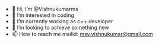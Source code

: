- 👋 Hi, I’m @Vishnukumarms
- 👀 I’m interested in coding
- 🌱 I’m currently working as c++ developer
- 💞️ I’m looking to achieve something new 
- 📫 How to reach me mailid: msv.vishnukumar@gmail.com

<!---
Vishnukumarms/Vishnukumarms is a ✨ special ✨ repository because its `README.md` (this file) appears on your GitHub profile.
You can click the Preview link to take a look at your changes.
--->
